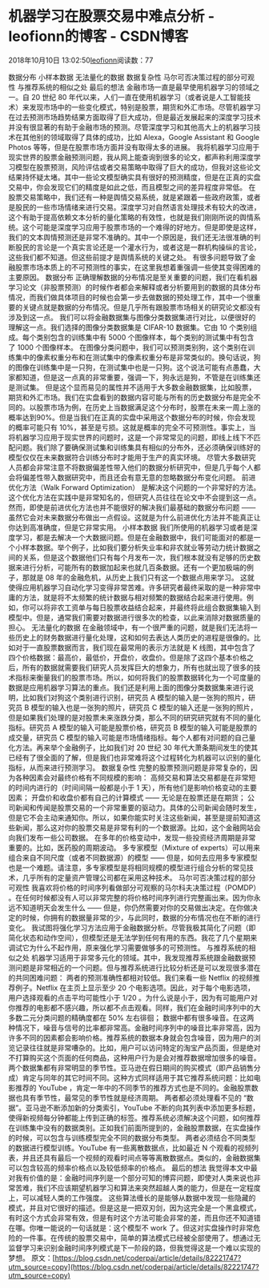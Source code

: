 
# 机器学习在股票交易中难点分析 - leofionn的博客 - CSDN博客


2018年10月10日 13:02:50[leofionn](https://me.csdn.net/qq_36142114)阅读数：77


数据分布
小样本数据
无法量化的数据
数据复杂性
马尔可否决策过程的部分可观性
与推荐系统的相似之处
最后的想法
金融市场一直是最早使用机器学习的领域之一。自 20 世纪 80 年代以来，人们一直在使用机器学习（或者说是人工智能技术）来发现市场中的一些变化模式，特别是股票，期货和外汇市场。尽管机器学习在过去预测市场趋势结果方面取得了巨大成功，但是最近发展起来的深度学习技术并没有很显著的有助于金融市场的预测。尽管深度学习和其他高大上的机器学习技术在其他别的领域取得了具体的成功，比如 Alexa，Google Assistant 和 Google Photos 等等，但是在股票市场方面并没有取得太多的进展。
我将机器学习应用于现实世界的股票金融预测问题，我从网上能查询到很多的论文，都声称利用深度学习模型在股票预测，风险评估或者交易策略中取得了巨大的成功，但我对这些论文结果持怀疑太堵。其中一些论文模型确实具有很好的预测精度，但是在正真的实盘交易中，你会发现它们的精度是如此之低，而且模型之间的差异程度非常低。
在股票交易策略中，我们还有一种是舆情交易系统，就是紧跟着一些政府政策，或者是股民的一些市场情绪来进行交易。深度学习对自然语言处理技术有较大的改进，这个有助于提高依赖文本分析的量化策略的有效性，也就是我们刚刚所说的舆情系统。这个可能是深度学习应用于股票市场的一个难得的好地方。但是即使是这样，我们的文本舆情预测还是非常不准确的。其中一个原因是，我们还无法很准确的判断股民的言论是一个真实言论还是一个灌水行为，或者这是一群机构操纵的言论，这些我们都不知道。但这些前提才是舆情系统的关键之处。
有很多问题导致了金融股票市场本质上的不可预测性的事实，在这里我想着重强调一些使其变得困难的主要原因。
数据分布
正确理解数据的分布情况是至关重要的问题，我们在看机器学习论文（非股票预测）的时候作者都会来解释或者分析要用到的数据的具体分布情况，而我们做具体项目的时候也会第一步去做数据的预处理工作，其中一个很重要的关键点就是数据的分布情况。但是几乎所有跟股票市场相关的研究论文都没有涉及到这一点。
我们可以将金融数据集与图像分类数据集进行对比，以便很好的理解这一点。我们选择的图像分类数据集是 CIFAR-10 数据集。它由 10 个类别组成。每个类别包含的训练集中有 5000 个图像样本，每个类别的测试集中有包含了 1000 个图像样本。
在图像分类问题中，我们可以预测类别狗，这个类别在训练集中的像素权重分布和在测试集中的像素权重分布是非常类似的。换句话说，狗的图像在训练集中是一只狗，在测试集中也是一只狗。这个说法可能有点愚蠢，大家都知道，但是这一点真的非常重要，强调一下，狗永远是狗，不管是在训练集还是测试集。
但是这个显而易见的属性并不适用于大多数金融数据集，比如股票，期货和外汇市场。我们在实盘看到的数据内容可能与所有的历史数据分布是完全不同的。以股票市场为例，在历史上当数据满足这个分布时，股票在未来一周上涨的概率达到90%。但是当我们在正真的实盘中采用这个数据分布的时候，你会发现的概率可能只有 10%，甚至是亏损。这就是概率的完全不可预测性。事实上，当将机器学习应用于现实世界的问题时，这是一个非常常见的问题，即线上线下不匹配问题。我们除了要确保测试集和训练集具有相似的分布外，还必须确保训练好的模型仅仅在未来数据符合训练分布时才能用于生产的真实环境。
尽管大多数研究人员都会非常注意不将数据偏差性带入他们的数据分析研究中，但是几乎每个人都会将偏差性带入数据研究中，而且还会有意无意的忽略数据分布变化问题。
前进优化方法（Walk Forward Optimization） 是解决这个问题的一个非常好的方法。这个优化方法在实践中是非常知名的，但研究人员往往在论文中不会提到这一点。然而，即使是前进优化方法也并不能很好的解决我们最基础的数据分布问题 —— 虽然它会对未来数据分布做出一点假设。这就是为什么前进优化方法并不能真正让你达到高准确度，但是它非常实用。
小样本数据
我们所使用的机器学习或者是深度学习，都是去解决一个大数据问题。但是在金融数据中，我们可能面对的都是一个小样本数据。举个例子，比如我们要分析失业率和非农就业等劳动力统计数据之间的关系，但是这个数据他们只有每个月发布一次，我们根本就没有足够的历史数据来进行分析，可能所有的数据加起来也就几百条数据。还有一个更加极端的例子，那就是 08 年的金融危机，从历史上我们只有这一个数据点用来学习。
这就使得应用机器学习自动化学习变得非常苦难。许多研究者最终采取的是一种非常中庸的方法，就是将不太频繁的统计数据与相对频繁的数据结合起来进行使用。例如，你可以将非农工资单与每日股票收益结合起来，并最终将此组合数据集输入到模型中。但是，通常我们需要对数据进行很多次的检查，以此来消除对数据质量的担心。
无法量化的数据
在金融领域中，有一个很严重的问题，就是我们无法将一些历史上的财务数据进行量化处理，这和如何去表达人类历史的进程是很像的。比如对于一直股票数据而言，我们现在最常用的表示方法就是 K 线图，其中包含了四个价格数据：最高价，最低价，开盘价，收盘价。但是除了这四个基本价格之后，所有的数据就需要我们研究人员发挥巨大的想象力，所有也就出现了很多的技术指标来衡量我们的股票市场。所以，如何将我们的股票数据转化为一个可度量的数据是应用机器学习算法的重点。我们还是利用上面的图像分类数据集来进行说明，比如我们对狗这个类别进行识别，研究员 A 模型的输入是一张狗的照片，研究员 B 模型的输入也是一张狗的照片，研究员 C 模型的输入还是一张狗的照片，但是如果我们处理的是对股票未来涨跌分类，那么不同的研究研究就有不同的量化指标。研究员 A 模型的输入可能是股票价格，研究员 B 模型的输入可能是股票的成交量，研究员 C 模型的输入可能是市场情绪指标。每个人都有对问题的自己量化方法。再来举个金融例子，比如我们对 20 世纪 30 年代大萧条期间发生的使其已经有了很全面的了解，但是我们也非常难将这个过程转化为机器可以识别的量化指标，从而来进行预测学习。
数据复杂性
完整的股票预测问题是非常复杂的，因为各种因素会对最终价格有不同规模的影响：
高频交易和算法交易都是在非常短的时间内进行的（时间间隔一般都是小于 1 天），所有他们是影响价格变动的主要因素；
开盘价和收盘价都有自己的计算模式 —— 无论是在股票还是在期货；
公司新闻和传闻是股票交易的一个非常重要的驱动力。具体的公司新闻会随时发生，但是它不会主动来通知你。所以，如果你能实时关注这些新闻，甚至是提前知道这些新闻，那么这对你的股票交易是非常有利的一个数据源。比如，这个金融网站会向我们发布一些公司数据。
在多年的价格变动中，发现一些投资经济周期是非常重要的。比如，医药股的周期波动。
多专家模型（Mixture of experts）可以用来组合来自不同尺度（或者不同数据源）的模型 —— 但是，如何去应用多专家模型也是一个难题。请注意，多专家模型是将相同规模的模型进行组合分析的常见技术，几乎所有的定量资产管理公司都在采用这种技术。
马尔可否决策过程的部分可观性
我喜欢将价格的时间序列看做部分可观察的马尔科夫决策过程（POMDP） 。在任何时候都没有人可以非常完整的将价格时间序列进行完整画出来。因为你永远不知道明天会发生什么 —— 但是，你仍然需要对你的交易做出决定。在你做决定的时候，你拥有的数据量非常的少，与此同时，数据的分布情况也在不断的进行变化。
我试图将强化学习方法应用于金融数据分析。尽管我极其简化了问题（即简化状态和动作空间），但模型还是无法学到任何有用的东西。我花了几个星期来调试它为什么不起作用，原来强化学习需要做够多的可预测性。
与推荐系统的相似之处
机器学习适用于非常多元化的领域。其中，我发现推荐系统跟金融数据预测问题是非常相近的一个问题。但与推荐系统进行比较分析还是可以发现很多潜在的共同困难问题：
两者的预测准确性都相对较低。我们来看一些 Netflix 的视频推荐例子。Netflix 在主页上显示至少 20 个电影选项。因此，对于每个电影选项，用户选择观看的点击平均可能性小于 1/20 。为什么说是小于，因为有可能用户对你推荐的电影都不感兴趣，所以都不点击观看。同样，我们在金融时间序列中的大多数二元分类问题的精确度都在 50% 左右徘徊；
数据中都有很多噪音。在这两种情况下，噪音与信号的比率都非常高。金融时间序列中的噪音比率非常高，因为许多不同的因素都会影响价格。推荐系统的数据本身就会包含噪音，因为用户的浏览记录往往就是非常嘈杂的。比如，用户可以访问特定的淘宝产品页面，但是绝对不打算购买这个页面的任何商品，这种用户行为是会对推荐数据增加很多的噪音。
两个数据集都有非常明显的季节性。亚马逊在假日期间的购买模式（即产品销售分成）肯定与同年的其它时间不同。这种方式同样适用于其它推荐系统问题：比如电影推荐的 YouTube ，肯定一年中的不同季节的推荐方式也是不同的。金融股票数据也具有季节性，最常见的季节性就是经济周期。
两者都必须处理看不见的 “数据”。亚马逊不断添加新的分类索引，YouTube 不断的向其列表中添加更多标题，使得新视频每分钟都能上传到正确的标签。推荐系统必须解决这个问题，如何推荐在训练集中没有的数据类别。正如我们前面所提到的，金融股票数据，在实盘操作的时候，可以包含与训练模型完全不同的数据分布类型。
两者必须结合不同类型的数据进行模型训练。YouTube 有一些离散数据点，比如最近 N 个观看的视频列表，并且还具有最后一个视频的观看时间点等等离散数据点。类似的，金融数据集可以包含较高的频率价格点以及较低频率的价格点。
最后的想法
我觉得本文中最对我有价值的是：金融时间序列是一个部分可知的博弈问题，即使对人类来说也非常苦难，我们不应该期望机器学习和算法来突然超越人类的能力，但是在一定程度上，可以减轻人类的工作强度。
这些算法缠长的是能够从数据中发现一些隐藏的模式，并且对它很好的描述。但是这是一把双刃剑，因为这完全是一个黑盒模式，有时这个方式会非常有效，但是有时这个方法可能会非常的差，而且你还不知道错在哪。你唯一能说的一句话就是：这个模型不 work 了。但这对实盘操作时非常危险的一件事。在传统的股票交易中，简单的算法模式已经被全部使用了。想通过无监督学习来识别金融时间序列模式是下一阶段的路，但我觉得这是一个难以实现的梦想。
原文：[https://blog.csdn.net/coderpai/article/details/82221747?utm_source=copy](https://blog.csdn.net/coderpai/article/details/82221747?utm_source=copy)

